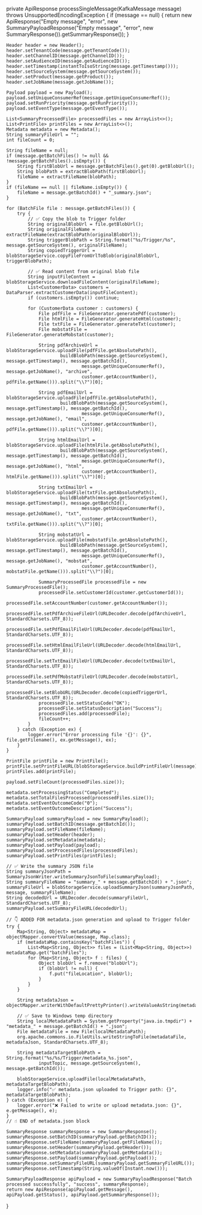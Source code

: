 private ApiResponse processSingleMessage(KafkaMessage message) throws UnsupportedEncodingException {
    if (message == null) {
        return new ApiResponse("Empty message", "error",
                new SummaryPayloadResponse("Empty message", "error", new SummaryResponse()).getSummaryResponse());
    }

    Header header = new Header();
    header.setTenantCode(message.getTenantCode());
    header.setChannelID(message.getChannelID());
    header.setAudienceID(message.getAudienceID());
    header.setTimestamp(instantToIsoString(message.getTimestamp()));
    header.setSourceSystem(message.getSourceSystem());
    header.setProduct(message.getProduct());
    header.setJobName(message.getJobName());

    Payload payload = new Payload();
    payload.setUniqueConsumerRef(message.getUniqueConsumerRef());
    payload.setRunPriority(message.getRunPriority());
    payload.setEventType(message.getEventType());

    List<SummaryProcessedFile> processedFiles = new ArrayList<>();
    List<PrintFile> printFiles = new ArrayList<>();
    Metadata metadata = new Metadata();
    String summaryFileUrl = "";
    int fileCount = 0;

    String fileName = null;
    if (message.getBatchFiles() != null && !message.getBatchFiles().isEmpty()) {
        String firstBlobUrl = message.getBatchFiles().get(0).getBlobUrl();
        String blobPath = extractBlobPath(firstBlobUrl);
        fileName = extractFileName(blobPath);
    }
    if (fileName == null || fileName.isEmpty()) {
        fileName = message.getBatchId() + "_summary.json";
    }

    for (BatchFile file : message.getBatchFiles()) {
        try {
            // ✅ Copy the blob to Trigger folder
            String originalBlobUrl = file.getBlobUrl();
            String originalFileName = extractFileName(extractBlobPath(originalBlobUrl));
            String triggerBlobPath = String.format("%s/Trigger/%s", message.getSourceSystem(), originalFileName);
            String copiedTriggerUrl = blobStorageService.copyFileFromUrlToBlob(originalBlobUrl, triggerBlobPath);

            // ✅ Read content from original blob file
            String inputFileContent = blobStorageService.downloadFileContent(originalFileName);
            List<CustomerData> customers = DataParser.extractCustomerData(inputFileContent);
            if (customers.isEmpty()) continue;

            for (CustomerData customer : customers) {
                File pdfFile = FileGenerator.generatePdf(customer);
                File htmlFile = FileGenerator.generateHtml(customer);
                File txtFile = FileGenerator.generateTxt(customer);
                File mobstatFile = FileGenerator.generateMobstat(customer);

                String pdfArchiveUrl = blobStorageService.uploadFile(pdfFile.getAbsolutePath(),
                        buildBlobPath(message.getSourceSystem(), message.getTimestamp(), message.getBatchId(),
                                message.getUniqueConsumerRef(), message.getJobName(), "archive",
                                customer.getAccountNumber(), pdfFile.getName())).split("\\?")[0];

                String pdfEmailUrl = blobStorageService.uploadFile(pdfFile.getAbsolutePath(),
                        buildBlobPath(message.getSourceSystem(), message.getTimestamp(), message.getBatchId(),
                                message.getUniqueConsumerRef(), message.getJobName(), "email",
                                customer.getAccountNumber(), pdfFile.getName())).split("\\?")[0];

                String htmlEmailUrl = blobStorageService.uploadFile(htmlFile.getAbsolutePath(),
                        buildBlobPath(message.getSourceSystem(), message.getTimestamp(), message.getBatchId(),
                                message.getUniqueConsumerRef(), message.getJobName(), "html",
                                customer.getAccountNumber(), htmlFile.getName())).split("\\?")[0];

                String txtEmailUrl = blobStorageService.uploadFile(txtFile.getAbsolutePath(),
                        buildBlobPath(message.getSourceSystem(), message.getTimestamp(), message.getBatchId(),
                                message.getUniqueConsumerRef(), message.getJobName(), "txt",
                                customer.getAccountNumber(), txtFile.getName())).split("\\?")[0];

                String mobstatUrl = blobStorageService.uploadFile(mobstatFile.getAbsolutePath(),
                        buildBlobPath(message.getSourceSystem(), message.getTimestamp(), message.getBatchId(),
                                message.getUniqueConsumerRef(), message.getJobName(), "mobstat",
                                customer.getAccountNumber(), mobstatFile.getName())).split("\\?")[0];

                SummaryProcessedFile processedFile = new SummaryProcessedFile();
                processedFile.setCustomerId(customer.getCustomerId());
                processedFile.setAccountNumber(customer.getAccountNumber());
                processedFile.setPdfArchiveFileUrl(URLDecoder.decode(pdfArchiveUrl, StandardCharsets.UTF_8));
                processedFile.setPdfEmailFileUrl(URLDecoder.decode(pdfEmailUrl, StandardCharsets.UTF_8));
                processedFile.setHtmlEmailFileUrl(URLDecoder.decode(htmlEmailUrl, StandardCharsets.UTF_8));
                processedFile.setTxtEmailFileUrl(URLDecoder.decode(txtEmailUrl, StandardCharsets.UTF_8));
                processedFile.setPdfMobstatFileUrl(URLDecoder.decode(mobstatUrl, StandardCharsets.UTF_8));
                processedFile.setBlobURL(URLDecoder.decode(copiedTriggerUrl, StandardCharsets.UTF_8));
                processedFile.setStatusCode("OK");
                processedFile.setStatusDescription("Success");
                processedFiles.add(processedFile);
                fileCount++;
            }
        } catch (Exception ex) {
            logger.error("Error processing file '{}': {}", file.getFilename(), ex.getMessage(), ex);
        }
    }

    PrintFile printFile = new PrintFile();
    printFile.setPrintFileURL(blobStorageService.buildPrintFileUrl(message));
    printFiles.add(printFile);

    payload.setFileCount(processedFiles.size());

    metadata.setProcessingStatus("Completed");
    metadata.setTotalFilesProcessed(processedFiles.size());
    metadata.setEventOutcomeCode("0");
    metadata.setEventOutcomeDescription("Success");

    SummaryPayload summaryPayload = new SummaryPayload();
    summaryPayload.setBatchID(message.getBatchId());
    summaryPayload.setFileName(fileName);
    summaryPayload.setHeader(header);
    summaryPayload.setMetadata(metadata);
    summaryPayload.setPayload(payload);
    summaryPayload.setProcessedFiles(processedFiles);
    summaryPayload.setPrintFiles(printFiles);

    // ✅ Write the summary JSON file
    String summaryJsonPath = SummaryJsonWriter.writeSummaryJsonToFile(summaryPayload);
    String summaryFileName = "summary_" + message.getBatchId() + ".json";
    summaryFileUrl = blobStorageService.uploadSummaryJson(summaryJsonPath, message, summaryFileName);
    String decodedUrl = URLDecoder.decode(summaryFileUrl, StandardCharsets.UTF_8);
    summaryPayload.setSummaryFileURL(decodedUrl);

    // 👇 ADDED FOR metadata.json generation and upload to Trigger folder
    try {
        Map<String, Object> metadataMap = objectMapper.convertValue(message, Map.class);
        if (metadataMap.containsKey("batchFiles")) {
            List<Map<String, Object>> files = (List<Map<String, Object>>) metadataMap.get("batchFiles");
            for (Map<String, Object> f : files) {
                Object blobUrl = f.remove("blobUrl");
                if (blobUrl != null) {
                    f.put("fileLocation", blobUrl);
                }
            }
        }

        String metadataJson = objectMapper.writerWithDefaultPrettyPrinter().writeValueAsString(metadataMap);

        // ✅ Save to Windows temp directory
        String localMetadataPath = System.getProperty("java.io.tmpdir") + "metadata_" + message.getBatchId() + ".json";
        File metadataFile = new File(localMetadataPath);
        org.apache.commons.io.FileUtils.writeStringToFile(metadataFile, metadataJson, StandardCharsets.UTF_8);

        String metadataTargetBlobPath = String.format("%s/%s/Trigger/metadata_%s.json",
                inputTopic, message.getSourceSystem(), message.getBatchId());

        blobStorageService.uploadFile(localMetadataPath, metadataTargetBlobPath);
        logger.info("✅ metadata.json uploaded to Trigger path: {}", metadataTargetBlobPath);
    } catch (Exception e) {
        logger.error("❌ Failed to write or upload metadata.json: {}", e.getMessage(), e);
    }
    // ☝️ END of metadata.json block

    SummaryResponse summaryResponse = new SummaryResponse();
    summaryResponse.setBatchID(summaryPayload.getBatchID());
    summaryResponse.setFileName(summaryPayload.getFileName());
    summaryResponse.setHeader(summaryPayload.getHeader());
    summaryResponse.setMetadata(summaryPayload.getMetadata());
    summaryResponse.setPayload(summaryPayload.getPayload());
    summaryResponse.setSummaryFileURL(summaryPayload.getSummaryFileURL());
    summaryResponse.setTimestamp(String.valueOf(Instant.now()));

    SummaryPayloadResponse apiPayload = new SummaryPayloadResponse("Batch processed successfully", "success", summaryResponse);
    return new ApiResponse(apiPayload.getMessage(), apiPayload.getStatus(), apiPayload.getSummaryResponse());
}
